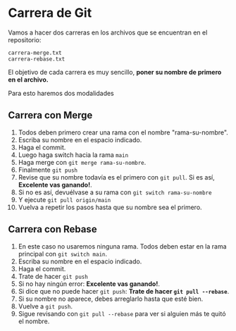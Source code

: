 # Carrera de Git

Vamos a hacer dos carreras en los archivos que se encuentran en el repositorio:

```
carrera-merge.txt
carrera-rebase.txt
```

El objetivo de cada carrera es muy sencillo, **poner su nombre de primero en el archivo.**

Para esto haremos dos modalidades

## Carrera con Merge

1. Todos deben primero crear una rama con el nombre "rama-su-nombre".
2. Escriba su nombre en el espacio indicado.
3. Haga el commit.
4. Luego haga switch hacia la rama `main`
5. Haga merge con `git merge rama-su-nombre`.
6. Finalmente `git push`
7. Revise que su nombre todavía es el primero con `git pull`. Si es así, **Excelente vas ganando!**.  
7. Si no es así, devuélvase a su rama con `git switch rama-su-nombre`
1. Y ejecute `git pull origin/main`
10. Vuelva a repetir los pasos hasta que su nombre sea el primero.

## Carrera con Rebase

1. En este caso no usaremos ninguna rama. Todos deben estar en la rama principal con `git switch main`.
2. Escriba su nombre en el espacio indicado.
3. Haga el commit.
4. Trate de hacer `git push`
5. Si no hay ningún error: **Excelente vas ganando!**.
6. Si dice que no puede hacer `git push`: **Trate de hacer `git pull --rebase`**.
7. Si su nombre no aparece, debes arreglarlo hasta que esté bien.
8. Vuelve a `git push`.
9. Sigue revisando con `git pull --rebase` para ver si alguien más te quitó el nombre.

